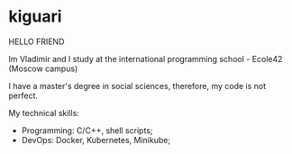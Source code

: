 # kiguari
HELLO FRIEND

Im Vladimir and I study at the international
programming school - Ecole42 (Moscow campus)

I have a master's degree in social sciences, therefore, my code is not perfect.

My technical skills:
- Programming: C/C++, shell scripts;
- DevOps: Docker, Kubernetes, Minikube;
